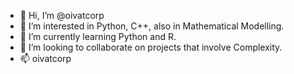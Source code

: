 - 👋 Hi, I’m @oivatcorp
- 👀 I’m interested in Python, C++, also in Mathematical Modelling.
- 🌱 I’m currently learning Python and R.
- 💞️ I’m looking to collaborate on projects that involve Complexity. 
- 📫 oivatcorp

<!---
oivatcorp/oivatcorp is a ✨ special ✨ repository because its `README.md` (this file) appears on your GitHub profile.
You can click the Preview link to take a look at your changes.
--->

